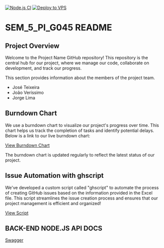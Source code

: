 [![Node.js CI](https://github.com/JoseTeixeira1200941/G046/actions/workflows/nodejs.yml/badge.svg)](https://github.com/JoseTeixeira1200941/G046/actions/workflows/nodejs.yml)
[![Deploy to VPS](https://github.com/JoseTeixeira1200941/G046/actions/workflows/deploy.yml/badge.svg)](https://github.com/JoseTeixeira1200941/G046/actions/workflows/deploy.yml)
# SEM_5_PI_G045 README

## Project Overview

Welcome to the Project Name GitHub repository! This repository is the central hub for our project, where we manage our code, collaborate on development, and track our progress.

This section provides information about the members of the project team.
- José Teixeira
- João Veríssimo
- Jorge Lima

## Burndown Chart

We use a burndown chart to visualize our project's progress over time. This chart helps us track the completion of tasks and identify potential delays. Below is a link to our live burndown chart:

[View Burndown Chart](https://example.com/burndown)

The burndown chart is updated regularly to reflect the latest status of our project.

## Issue Automation with ghscript

We've developed a custom script called "ghscript" to automate the process of creating GitHub issues based on the information provided in the Excel file. This script streamlines the issue creation process and ensures that our project management is efficient and organized!

[View Script](ghissues.sh)


## BACK-END NODE.JS API DOCS
[Swagger](https://app.swaggerhub.com/apis/JNMTEIXEIRA/g-045/1.0.0)
